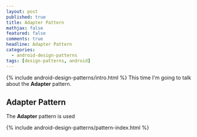 ```yaml
---
layout: post
published: true
title: Adapter Pattern
mathjax: false
featured: false
comments: true
headline: Adapter Pattern
categories:
  - android-design-patterns
tags: [design-patterns, android]
---
```


{% include android-design-patterns/intro.html %} This time I'm going to talk about the **Adapter** pattern.


## Adapter Pattern
The **Adapter** pattern is used


{% include android-design-patterns/pattern-index.html %}
